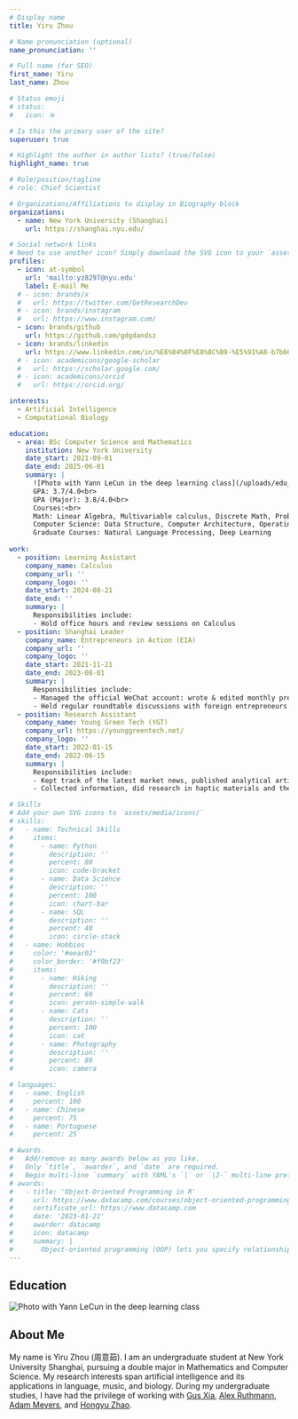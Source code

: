 ```yaml
---
# Display name
title: Yiru Zhou

# Name pronunciation (optional)
name_pronunciation: ''

# Full name (for SEO)
first_name: Yiru
last_name: Zhou

# Status emoji
# status:
#   icon: ☕️

# Is this the primary user of the site?
superuser: true

# Highlight the author in author lists? (true/false)
highlight_name: true

# Role/position/tagline
# role: Chief Scientist

# Organizations/Affiliations to display in Biography block
organizations:
  - name: New York University (Shanghai)
    url: https://shanghai.nyu.edu/

# Social network links
# Need to use another icon? Simply download the SVG icon to your `assets/media/icons/` folder.
profiles:
  - icon: at-symbol
    url: 'mailto:yz8297@nyu.edu'
    label: E-mail Me
  # - icon: brands/x
  #   url: https://twitter.com/GetResearchDev
  # - icon: brands/instagram
  #   url: https://www.instagram.com/
  - icon: brands/github
    url: https://github.com/gdgdandsz
  - icon: brands/linkedin
    url: https://www.linkedin.com/in/%E6%84%8F%E8%8C%B9-%E5%91%A8-b7b604224/
  # - icon: academicons/google-scholar
  #   url: https://scholar.google.com/
  # - icon: academicons/orcid
  #   url: https://orcid.org/

interests:
  - Artificial Intelligence
  - Computational Biology

education:
  - area: BSc Computer Science and Mathematics
    institution: New York University
    date_start: 2021-09-01
    date_end: 2025-06-01
    summary: |
      ![Photo with Yann LeCun in the deep learning class](/uploads/edu_photo.jpg)
      GPA: 3.7/4.0<br>
      GPA (Major): 3.8/4.0<br>
      Courses:<br>
      Math: Linear Algebra, Multivariable calculus, Discrete Math, Probability and Statistics, Analysis, Numerical Analysis, Game Theory, ODE, Math Modeling<br>
      Computer Science: Data Structure, Computer Architecture, Operating System, Machine Learning, Algorithms, Information Visualization<br>
      Graduate Courses: Natural Language Processing, Deep Learning
    
work:
  - position: Learning Assistant
    company_name: Calculus
    company_url: ''
    company_logo: ''
    date_start: 2024-08-21
    date_end: ''
    summary: |
      Responsibilities include:
      - Hold office hours and review sessions on Calculus
  - position: Shanghai Leader
    company_name: Entrepreneurs in Action (EIA)
    company_url: ''
    company_logo: ''
    date_start: 2021-11-21
    date_end: 2023-08-01
    summary: |
      Responsibilities include:
      - Managed the official WeChat account: wrote & edited monthly previews and recaps of events
      - Held regular roundtable discussions with foreign entrepreneurs in Shanghai twice a month
  - position: Research Assistant
    company_name: Young Green Tech (YGT)
    company_url: https://younggreentech.net/
    company_logo: ''
    date_start: 2022-01-15
    date_end: 2022-06-15
    summary: |
      Responsibilities include:
      - Kept track of the latest market news, published analytical articles on the official WeChat account, and reached out to potential media partners and companies
      - Collected information, did research in haptic materials and the hydrogen energy industries and companies and provided support for financial advisors.

# Skills
# Add your own SVG icons to `assets/media/icons/`
# skills:
#   - name: Technical Skills
#     items:
#       - name: Python
#         description: ''
#         percent: 80
#         icon: code-bracket
#       - name: Data Science
#         description: ''
#         percent: 100
#         icon: chart-bar
#       - name: SQL
#         description: ''
#         percent: 40
#         icon: circle-stack
#   - name: Hobbies
#     color: '#eeac02'
#     color_border: '#f0bf23'
#     items:
#       - name: Hiking
#         description: ''
#         percent: 60
#         icon: person-simple-walk
#       - name: Cats
#         description: ''
#         percent: 100
#         icon: cat
#       - name: Photography
#         description: ''
#         percent: 80
#         icon: camera

# languages:
#   - name: English
#     percent: 100
#   - name: Chinese
#     percent: 75
#   - name: Portuguese
#     percent: 25

# Awards.
#   Add/remove as many awards below as you like.
#   Only `title`, `awarder`, and `date` are required.
#   Begin multi-line `summary` with YAML's `|` or `|2-` multi-line prefix and indent 2 spaces below.
# awards:
#   - title: 'Object-Oriented Programming in R'
#     url: https://www.datacamp.com/courses/object-oriented-programming-with-s3-and-r6-in-r
#     certificate_url: https://www.datacamp.com
#     date: '2023-01-21'
#     awarder: datacamp
#     icon: datacamp
#     summary: |
#       Object-oriented programming (OOP) lets you specify relationships between functions and the objects that they can act on, helping you manage complexity in your code. This is an intermediate level course, providing an introduction to OOP, using the S3 and R6 systems. S3 is a great day-to-day R programming tool that simplifies some of the functions that you write. R6 is especially useful for industry-specific analyses, working with web APIs, and building GUIs.
---
```

## Education
![Photo with Yann LeCun in the deep learning class](/uploads/edu_photo.jpg)

## About Me
My name is Yiru Zhou (周意茹). I am an undergraduate student at New York University Shanghai, pursuing a double major in Mathematics and Computer Science. My research interests span artificial intelligence and its applications in language, music, and biology. During my undergraduate studies, I have had the privilege of working with [Gus Xia](http://www.musicxlab.com/members/gus/), [Alex Ruthmann](https://steinhardt.nyu.edu/people/s-alex-ruthmann), [Adam Meyers](https://nlp.cs.nyu.edu/people/meyers.html), and [Hongyu Zhao](https://ysph.yale.edu/profile/hongyu-zhao/).
